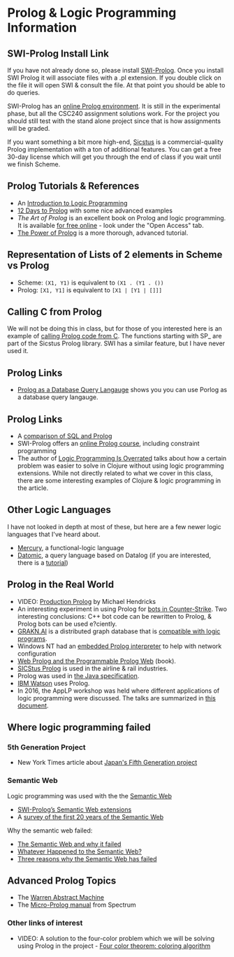 # Prolog & Logic Programming Information

## SWI-Prolog Install Link

If you have not already done so, please install [SWI-Prolog](http://www.swi-prolog.org/download/stable).
Once you install SWI Prolog it will associate files with a .pl extension.  If you double click on the file it will open SWI & consult the file.  At that point you should be able to do queries.

SWI-Prolog has an [online Prolog environment](http://swish.swi-prolog.org/).  It is still in the experimental phase, but all the CSC240 assignment solutions work.  For the project you should still test with the stand alone project since that is how assignments will be graded.

If you want something a bit more high-end, [Sicstus](https://sicstus.sics.se/) is a commercial-quality Prolog implementation with a ton of additional features.  You can get a free 30-day license which will get you through the end of class if you wait until we finish Scheme.

## Prolog Tutorials & References

- An [Introduction to Logic Programming](https://www.matchilling.com/introduction-to-logic-programming-with-prolog/)
- [12 Days to Prolog](https://dev.to/donaldkellett/less-than-12-days-of-prolog---a-guide--brief-review-of-the-prolog-programming-language-1dgl) with some nice advanced examples
- *The Art of Prolog* is an excellent book on Prolog and logic programming.  It is available [for free online](https://mitpress.mit.edu/books/art-prolog-second-edition) - look under the "Open Access" tab.
- [The Power of Prolog](https://www.metalevel.at/prolog) is a more thorough, advanced tutorial.

## Representation of Lists of 2 elements in Scheme vs Prolog

- Scheme: `(X1, Y1)` is equivalent to `(X1 . (Y1 . ())`
- Prolog: `[X1, Y1]` is equivalent to `[X1 | [Y1 | []]]`

## Calling C from Prolog

We will not be doing this in class, but for those of you interested here is an example of [calling Prolog code from C](https://sicstus.sics.se/sicstus/docs/4.0.7/html/sicstus/Train-Example.html#Train-Example).  The functions starting with SP_ are part of the Sicstus Prolog library.  SWI has a similar feature, but I have never used it.

## Prolog Links

- [Prolog as a Database Query Langauge](https://www3.cs.stonybrook.edu/~warren/xsbbook/node11.html) shows you you can use Porlog as a database query langauge.  

## Prolog Links

- A [comparison of SQL and Prolog](https://stackoverflow.com/questions/2117651/comparing-sql-and-prolog)
- SWI-Prolog offers an [online Prolog course](https://edu.swi-prolog.org/), including constraint programming
- The author of [Logic Programming Is Overrated](http://programming-puzzler.blogspot.com/2013/03/logic-programming-is-overrated.html) talks about how a certain problem was easier to solve in Clojure without using logic programming extensions.  While not directly related to what we cover in this class, there are some interesting examples of Clojure & logic programming in the article.

## Other Logic Languages

I have not looked in depth at most of these, but here are a few newer logic languages that I've heard about.

- [Mercury](https://mercurylang.org/), a functional-logic language
- [Datomic](http://docs.datomic.com/query.html), a query language based on Datalog (if you are interested, there is a [tutorial](http://www.learndatalogtoday.org/))

## Prolog in the Real World

- VIDEO: [Production Prolog](https://www.youtube.com/watch?v=G_eYTctGZw8) by Michael Hendricks
- An interesting experiment in using Prolog for [bots in Counter-Strike](http://ceur-ws.org/Vol-928/0170.pdf).  Two interesting conclusions: C++ bot code can be rewritten to Prolog, & Prolog bots can be used e?ciently.
- [GRAKN.AI](http://grakn.ai/) is a distributed graph database that is [compatible with logic programs](https://blog.grakn.ai/isa-graql-logic-program-8af1258054a4).
- Windows NT had an [embedded Prolog interpreter](http://www.redditmirror.cc/cache/websites/web.archive.org_84624/web.archive.org/web/20040603192757/research.microsoft.com/research/dtg/davidhov/pap.htm) to help with network configuration
- [Web Prolog and the Programmable Prolog Web](https://github.com/Web-Prolog/swi-web-prolog/blob/master/web-client/apps/swish/web-prolog.pdf) (book).
- [SICStus Prolog](https://www.sics.se/projects/sicstus-prolog-leading-prolog-technology) is used in the airline & rail industries.
- Prolog was used in [the Java specification](https://docs.oracle.com/javase/specs/jvms/se7/html/jvms-0-preface7.html).
- [IBM Watson](https://www.cs.nmsu.edu/ALP/2011/03/natural-language-processing-with-prolog-in-the-ibm-watson-system/) uses Prolog.
- In 2016, the AppLP workshop was held where different applications of logic programming were discussed.  The talks are summarized in [this document](https://arxiv.org/pdf/1704.02375.pdf).

## Where logic programming failed

### 5th Generation Project

- New York Times article about [Japan's Fifth Generation project](https://www.nytimes.com/1992/06/05/business/fifth-generation-became-japan-s-lost-generation.html)

### Semantic Web

Logic programming was used with the the [Semantic Web](http://www.w3.org/2001/sw)

- [SWI-Prolog’s Semantic Web extensions](https://www.swi-prolog.org/web/index.html)
- A [survey of the first 20 years of the Semantic Web](https://hal.inria.fr/hal-01935898/document)

Why the semantic web failed:

- [The Semantic Web and why it failed](http://data-mining.philippe-fournier-viger.com/lessons-from-the-past-the-semantic-web-ontologies-and-why-it-failed/)
- [Whatever Happened to the Semantic Web?](https://twobithistory.org/2018/05/27/semantic-web.html)
- [Three reasons why the Semantic Web has failed](https://gigaom.com/2013/11/03/three-reasons-why-the-semantic-web-has-failed/)

## Advanced Prolog Topics

- The [Warren Abstract Machine](https://github.com/a-yiorgos/wambook)
- The [Micro-Prolog manual](http://www.worldofspectrum.org/pub/sinclair/games-info/m/Micro-PROLOGPrimer.pdf) from Spectrum

### Other links of interest

- VIDEO: A solution to the four-color problem which we will be solving using Prolog in the project - [Four color theorem: coloring algorithm](https://www.youtube.com/watch?v=YmYGFxtj2es)
